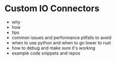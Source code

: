 # Custom IO Connectors

* why
* how
* tips
* common issues and performance pitfalls to avoid
* when to use python and when to go lower to rust
* how to debug and make sure it's working
* example code snippets and repos
